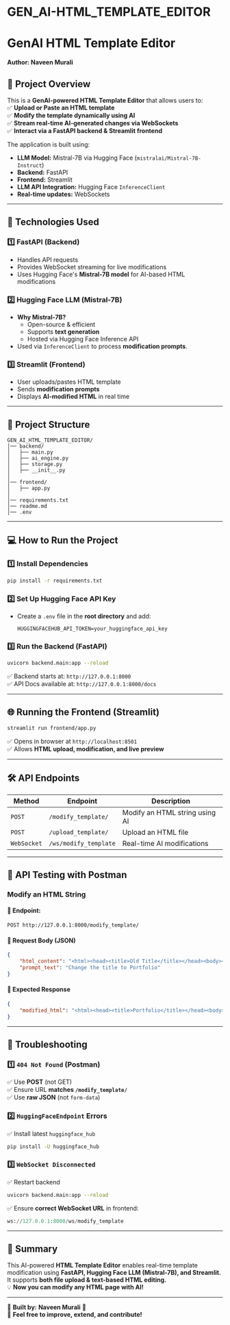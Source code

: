 # GEN_AI-HTML_TEMPLATE_EDITOR
# **GenAI HTML Template Editor**  
**Author: Naveen Murali**  

## **📌 Project Overview**  
This is a **GenAI-powered HTML Template Editor** that allows users to:  
✅ **Upload or Paste an HTML template**  
✅ **Modify the template dynamically using AI**  
✅ **Stream real-time AI-generated changes via WebSockets**  
✅ **Interact via a FastAPI backend & Streamlit frontend**  

The application is built using:  
- **LLM Model:** Mistral-7B via Hugging Face (`mistralai/Mistral-7B-Instruct`)  
- **Backend:** FastAPI  
- **Frontend:** Streamlit  
- **LLM API Integration:** Hugging Face `InferenceClient`  
- **Real-time updates:** WebSockets  

---

## **🚀 Technologies Used**
### **1️⃣ FastAPI (Backend)**
- Handles API requests  
- Provides WebSocket streaming for live modifications  
- Uses Hugging Face's **Mistral-7B model** for AI-based HTML modifications  

### **2️⃣ Hugging Face LLM (Mistral-7B)**
- **Why Mistral-7B?**  
  - Open-source & efficient  
  - Supports **text generation**  
  - Hosted via Hugging Face Inference API  
- Used via `InferenceClient` to process **modification prompts**.  

### **3️⃣ Streamlit (Frontend)**
- User uploads/pastes HTML template  
- Sends **modification prompts**  
- Displays **AI-modified HTML** in real time  

---

## **📂 Project Structure**
```
GEN_AI_HTML_TEMPLATE_EDITOR/
│── backend/
│   ├── main.py          
│   ├── ai_engine.py     
│   ├── storage.py       
│   ├── __init__.py      
│
│── frontend/
│   ├── app.py           
│
│── requirements.txt     
│── readme.md            
│── .env                 
```

---

## **💻 How to Run the Project**
### **1️⃣ Install Dependencies**
```bash
pip install -r requirements.txt
```

### **2️⃣ Set Up Hugging Face API Key**
- Create a `.env` file in the **root directory** and add:
  ```env
  HUGGINGFACEHUB_API_TOKEN=your_huggingface_api_key
  ```

### **3️⃣ Run the Backend (FastAPI)**
```bash
uvicorn backend.main:app --reload
```
✅ Backend starts at: `http://127.0.0.1:8000`  
✅ API Docs available at: `http://127.0.0.1:8000/docs`

---

## **🌐 Running the Frontend (Streamlit)**
```bash
streamlit run frontend/app.py
```
✅ Opens in browser at `http://localhost:8501`  
✅ Allows **HTML upload, modification, and live preview**

---

## **🛠️ API Endpoints**
| **Method** | **Endpoint** | **Description** |
|---|---|---|
| `POST` | `/modify_template/` | Modify an HTML string using AI |
| `POST` | `/upload_template/` | Upload an HTML file |
| `WebSocket` | `/ws/modify_template` | Real-time AI modifications |

---

## **🧪 API Testing with Postman**
### **Modify an HTML String**
#### **📌 Endpoint:**  
```http
POST http://127.0.0.1:8000/modify_template/
```
#### **📌 Request Body (JSON)**
```json
{
    "html_content": "<html><head><title>Old Title</title></head><body><h1>Sample Page</h1></body></html>",
    "prompt_text": "Change the title to Portfolio"
}
```
#### **📌 Expected Response**
```json
{
    "modified_html": "<html><head><title>Portfolio</title></head><body><h1>Sample Page</h1></body></html>"
}
```

---

## **📌 Troubleshooting**
### **1️⃣ `404 Not Found` (Postman)**
✅ Use **POST** (not GET)  
✅ Ensure URL **matches `/modify_template/`**  
✅ Use **raw JSON** (not `form-data`)  

### **2️⃣ `HuggingFaceEndpoint` Errors**
✅ Install latest `huggingface_hub`  
```bash
pip install -U huggingface_hub
```

### **3️⃣ `WebSocket Disconnected`**
✅ Restart backend  
```bash
uvicorn backend.main:app --reload
```
✅ Ensure **correct WebSocket URL** in frontend:  
```python
ws://127.0.0.1:8000/ws/modify_template
```

---

## **🚀 Summary**
This AI-powered **HTML Template Editor** enables real-time template modification using **FastAPI, Hugging Face LLM (Mistral-7B), and Streamlit.** It supports **both file upload & text-based HTML editing.**  
💡 **Now you can modify any HTML page with AI!**  

---
📌 **Built by:** **Naveen Murali** 🚀  
💬 **Feel free to improve, extend, and contribute!**